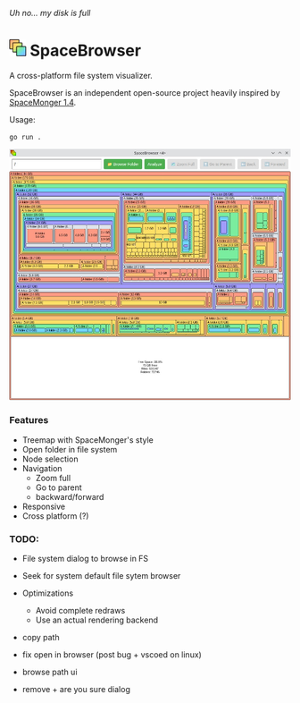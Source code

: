_Uh no... my disk is full_

# <img src="web/logo.svg " height="30">  SpaceBrowser

A cross-platform file system visualizer.

SpaceBrowser is an independent open-source project heavily inspired by [SpaceMonger 1.4](https://github.com/seanofw/spacemonger1).

Usage:
```
go run .
```


<img src="web/screenshot.jpg ">

### Features
 - Treemap with SpaceMonger's style
 - Open folder in file system
 - Node selection
 - Navigation
    - Zoom full
    - Go to parent
    - backward/forward
 - Responsive
 - Cross platform (?)

### TODO:
 - File system dialog to browse in FS
 - Seek for system default file sytem browser
 - Optimizations
   - Avoid complete redraws
   - Use an actual rendering backend
   
- copy path
- fix open in browser (post bug + vscoed on linux)
- browse path ui
- remove + are you sure dialog
